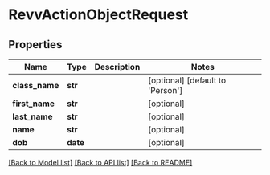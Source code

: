 # RevvActionObjectRequest

## Properties
Name | Type | Description | Notes
------------ | ------------- | ------------- | -------------
**class_name** | **str** |  | [optional] [default to 'Person']
**first_name** | **str** |  | [optional] 
**last_name** | **str** |  | [optional] 
**name** | **str** |  | [optional] 
**dob** | **date** |  | [optional] 

[[Back to Model list]](../README.md#documentation-for-models) [[Back to API list]](../README.md#documentation-for-api-endpoints) [[Back to README]](../README.md)


